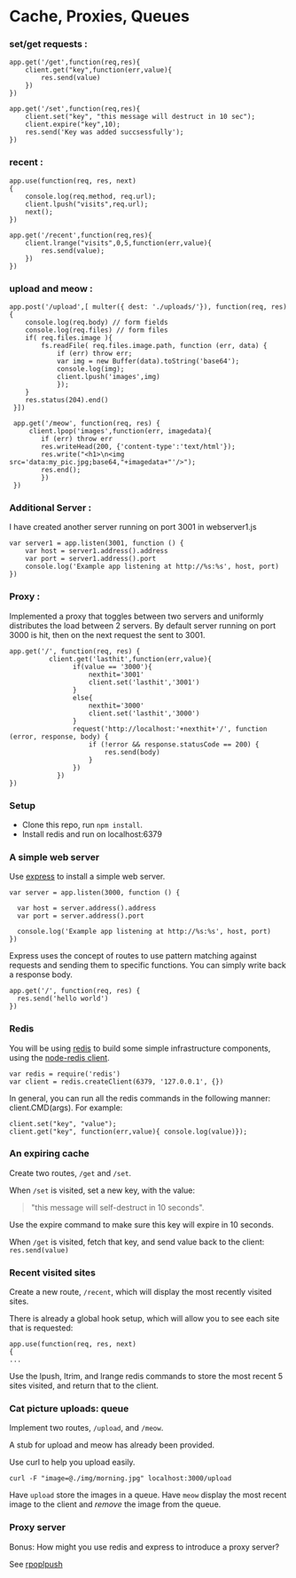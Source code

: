 Cache, Proxies, Queues
=========================
###  set/get requests :
```
app.get('/get',function(req,res){
	client.get("key",function(err,value){
		res.send(value)
	})
})

app.get('/set',function(req,res){
	client.set("key", "this message will destruct in 10 sec");
	client.expire("key",10);
	res.send('Key was added succsessfully');
})
```
### recent :
```
app.use(function(req, res, next)
{
	console.log(req.method, req.url);
	client.lpush("visits",req.url);
	next(); 
})

app.get('/recent',function(req,res){
	client.lrange("visits",0,5,function(err,value){
		res.send(value);
	})
})
```
### upload and meow :
```
app.post('/upload',[ multer({ dest: './uploads/'}), function(req, res){
 	console.log(req.body) // form fields
 	console.log(req.files) // form files
 	if( req.files.image ){
		fs.readFile( req.files.image.path, function (err, data) {
 			if (err) throw err;
 			var img = new Buffer(data).toString('base64');
 			console.log(img);
			client.lpush('images',img)
 			});
 	}
 	res.status(204).end()
 }])

 app.get('/meow', function(req, res) {
	 client.lpop('images',function(err, imagedata){
 		if (err) throw err
 		res.writeHead(200, {'content-type':'text/html'});
 		res.write("<h1>\n<img src='data:my_pic.jpg;base64,"+imagedata+"'/>");
 		res.end();
 		})
 })
```
### Additional Server :

 I have created another server running on port 3001 in webserver1.js
```
var server1 = app.listen(3001, function () {
	var host = server1.address().address
	var port = server1.address().port
 	console.log('Example app listening at http://%s:%s', host, port)
})
```
### Proxy :

Implemented a proxy that toggles between two servers and uniformly distributes the load between 2 servers. By default server running on port 3000 is hit, then on the next request the sent to 3001.
```
app.get('/', function(req, res) {
		  client.get('lasthit',function(err,value){
				if(value == '3000'){
					nexthit='3001'
					client.set('lasthit','3001')
				}
				else{
					nexthit='3000'
					client.set('lasthit','3000')
				}
				request('http://localhost:'+nexthit+'/', function (error, response, body) {
					if (!error && response.statusCode == 200) {
						res.send(body) 
					}
				})
			})
})
```




### Setup

* Clone this repo, run `npm install`.
* Install redis and run on localhost:6379

### A simple web server

Use [express](http://expressjs.com/) to install a simple web server.

	var server = app.listen(3000, function () {
	
	  var host = server.address().address
	  var port = server.address().port
	
	  console.log('Example app listening at http://%s:%s', host, port)
	})

Express uses the concept of routes to use pattern matching against requests and sending them to specific functions.  You can simply write back a response body.

	app.get('/', function(req, res) {
	  res.send('hello world')
	})

### Redis

You will be using [redis](http://redis.io/) to build some simple infrastructure components, using the [node-redis client](https://github.com/mranney/node_redis).

	var redis = require('redis')
	var client = redis.createClient(6379, '127.0.0.1', {})

In general, you can run all the redis commands in the following manner: client.CMD(args). For example:

	client.set("key", "value");
	client.get("key", function(err,value){ console.log(value)});

### An expiring cache

Create two routes, `/get` and `/set`.

When `/set` is visited, set a new key, with the value:
> "this message will self-destruct in 10 seconds".

Use the expire command to make sure this key will expire in 10 seconds.

When `/get` is visited, fetch that key, and send value back to the client: `res.send(value)` 


### Recent visited sites

Create a new route, `/recent`, which will display the most recently visited sites.

There is already a global hook setup, which will allow you to see each site that is requested:

	app.use(function(req, res, next) 
	{
	...

Use the lpush, ltrim, and lrange redis commands to store the most recent 5 sites visited, and return that to the client.

### Cat picture uploads: queue

Implement two routes, `/upload`, and `/meow`.
 
A stub for upload and meow has already been provided.

Use curl to help you upload easily.

	curl -F "image=@./img/morning.jpg" localhost:3000/upload

Have `upload` store the images in a queue.  Have `meow` display the most recent image to the client and *remove* the image from the queue.

### Proxy server

Bonus: How might you use redis and express to introduce a proxy server?

See [rpoplpush](http://redis.io/commands/rpoplpush)
